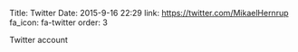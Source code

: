 Title: Twitter 
Date: 2015-9-16 22:29
link: https://twitter.com/MikaelHernrup
fa_icon: fa-twitter
order: 3

Twitter account
